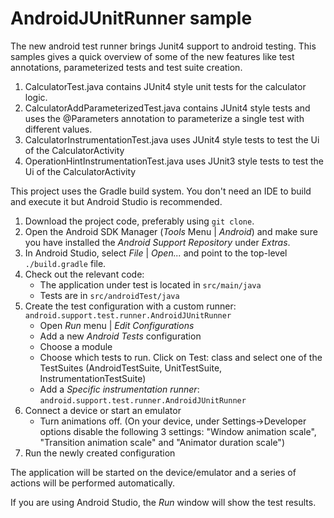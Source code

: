 # AndroidJUnitRunner sample

The new android test runner brings Junit4 support to android testing. This samples gives a quick
overview of some of the new features like test annotations, parameterized tests and test suite
creation.

1. CalculatorTest.java contains JUnit4 style unit tests for the calculator logic.
1. CalculatorAddParameterizedTest.java contains JUnit4 style tests and uses the @Parameters annotation
   to parameterize a single test with different values.
1. CalculatorInstrumentationTest.java uses JUnit4 style tests to test the Ui of the CalculatorActivity
1. OperationHintInstrumentationTest.java uses JUnit3 style tests to test the Ui of the CalculatorActivity

This project uses the Gradle build system. You don't need an IDE to build and execute it but Android Studio is recommended.

1. Download the project code, preferably using `git clone`.
1. Open the Android SDK Manager (*Tools* Menu | *Android*) and make sure you have installed the *Android Support Repository* under *Extras*.
1. In Android Studio, select *File* | *Open...* and point to the top-level `./build.gradle` file.
1. Check out the relevant code:
    * The application under test is located in `src/main/java`
    * Tests are in `src/androidTest/java`
1. Create the test configuration with a custom runner: `android.support.test.runner.AndroidJUnitRunner`
    * Open *Run* menu | *Edit Configurations*
    * Add a new *Android Tests* configuration
    * Choose a module
    * Choose which tests to run. Click on Test: class and select one of the TestSuites
    (AndroidTestSuite, UnitTestSuite, InstrumentationTestSuite)
    * Add a *Specific instrumentation runner*: `android.support.test.runner.AndroidJUnitRunner`
1. Connect a device or start an emulator
    * Turn animations off.
    (On your device, under Settings->Developer options disable the following 3 settings: "Window animation scale", "Transition animation scale" and "Animator duration scale")
1. Run the newly created configuration

The application will be started on the device/emulator and a series of actions will be performed automatically.

If you are using Android Studio, the *Run* window will show the test results.
